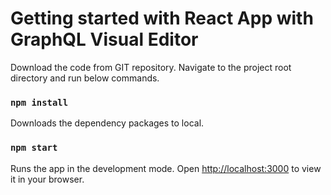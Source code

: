 # Getting started with React App with GraphQL Visual Editor

Download the code from GIT repository. Navigate to the project root directory and run below commands.

### `npm install`
Downloads the dependency packages to local.

### `npm start`
Runs the app in the development mode.
Open [http://localhost:3000](http://localhost:3000) to view it in your browser.
